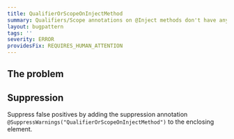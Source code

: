 ```yaml
---
title: QualifierOrScopeOnInjectMethod
summary: Qualifiers/Scope annotations on @Inject methods don't have any effect. Move the qualifier annotation to the binding location.
layout: bugpattern
tags: ''
severity: ERROR
providesFix: REQUIRES_HUMAN_ATTENTION
---
```


<!--
*** AUTO-GENERATED, DO NOT MODIFY ***
To make changes, edit the @BugPattern annotation or the explanation in docs/bugpattern.
-->

## The problem


## Suppression
Suppress false positives by adding the suppression annotation `@SuppressWarnings("QualifierOrScopeOnInjectMethod")` to the enclosing element.

